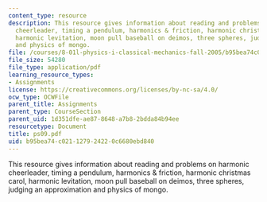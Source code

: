```yaml
---
content_type: resource
description: This resource gives information about reading and problems on harmonic
  cheerleader, timing a pendulum, harmonics & friction, harmonic christmas carol,
  harmonic levitation, moon pull baseball on deimos, three spheres, judging an approximation
  and physics of mongo.
file: /courses/8-01l-physics-i-classical-mechanics-fall-2005/b95bea74c021127924220c6680ebd840_ps09.pdf
file_size: 54280
file_type: application/pdf
learning_resource_types:
- Assignments
license: https://creativecommons.org/licenses/by-nc-sa/4.0/
ocw_type: OCWFile
parent_title: Assignments
parent_type: CourseSection
parent_uid: 1d351dfe-ae87-8648-a7b8-2bdda84b94ee
resourcetype: Document
title: ps09.pdf
uid: b95bea74-c021-1279-2422-0c6680ebd840
---
```

This resource gives information about reading and problems on harmonic cheerleader, timing a pendulum, harmonics & friction, harmonic christmas carol, harmonic levitation, moon pull baseball on deimos, three spheres, judging an approximation and physics of mongo.